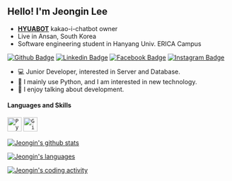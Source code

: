 ## Hello! I'm Jeongin Lee

 * **[HYUABOT](https://pf.kakao.com/_MkFlC)** kakao-i-chatbot owner
 * Live in Ansan, South Korea
 * Software engineering student in Hanyang Univ. ERICA Campus

[![Github Badge](http://img.shields.io/badge/-Github-000000?style=flat-square&logo=github&link=https://github.com/jil8885)](https://github.com/jil8885)
[![Linkedin Badge](https://img.shields.io/badge/-LinkedIn-blue?style=flat-square&logo=Linkedin&logoColor=white&link=https://www.linkedin.com/in/jeongin-lee-b16148170)](https://www.linkedin.com/in/jeongin-lee-b16148170)
[![Facebook Badge](https://img.shields.io/badge/Facebook-1877f2?style=flat-square&logo=facebook&logoColor=white&link=https://www.facebook.com/jeongin8885)](https://www.facebook.com/jeongin8885)
[![Instagram Badge](https://img.shields.io/badge/Instagram-ff69b4?style=flat-square&logo=instagram&logoColor=white&link=https://www.instagram.com/dotpy.98)](https://www.instagram.com/dotpy.98)

- 💻 Junior Developer, interested in Server and Database.
- 📝 I mainly use Python, and I am interested in new technology.
- 🙌 I enjoy talking about development.

#### Languages and Skills
<code><img alt="Python" src="https://user-images.githubusercontent.com/26512984/88481834-ab0dac00-cf98-11ea-93a7-7b23c240c59c.jpg" width="32"></code>
<code><img alt="Git" src="https://user-images.githubusercontent.com/26512984/88481839-ad700600-cf98-11ea-8168-e795e299b730.png" width="32"></code>


[![Jeongin's github stats](https://github-readme-stats.vercel.app/api?username=jil8885&show_icons=true&theme=cobalt&count_private=true)](https://github.com/anuraghazra/github-readme-stats)

[![Jeongin's languages](https://github-readme-stats.vercel.app/api/top-langs/?username=jil8885&theme=dracula&layout=compact)](https://github.com/anuraghazra/github-readme-stats)

[![Jeongin's coding activity](https://github-readme-stats.vercel.app/api/wakatime?username=jil8885)](https://github.com/anuraghazra/github-readme-stats)
